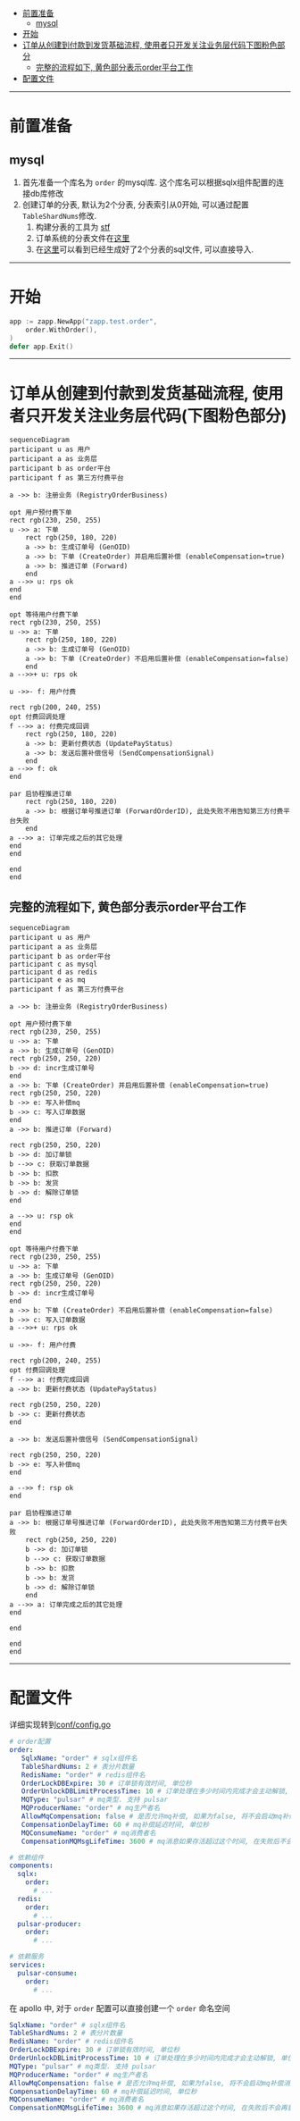 
<!-- TOC -->

- [前置准备](#%E5%89%8D%E7%BD%AE%E5%87%86%E5%A4%87)
    - [mysql](#mysql)
- [开始](#%E5%BC%80%E5%A7%8B)
- [订单从创建到付款到发货基础流程, 使用者只开发关注业务层代码下图粉色部分](#%E8%AE%A2%E5%8D%95%E4%BB%8E%E5%88%9B%E5%BB%BA%E5%88%B0%E4%BB%98%E6%AC%BE%E5%88%B0%E5%8F%91%E8%B4%A7%E5%9F%BA%E7%A1%80%E6%B5%81%E7%A8%8B-%E4%BD%BF%E7%94%A8%E8%80%85%E5%8F%AA%E5%BC%80%E5%8F%91%E5%85%B3%E6%B3%A8%E4%B8%9A%E5%8A%A1%E5%B1%82%E4%BB%A3%E7%A0%81%E4%B8%8B%E5%9B%BE%E7%B2%89%E8%89%B2%E9%83%A8%E5%88%86)
    - [完整的流程如下, 黄色部分表示order平台工作](#%E5%AE%8C%E6%95%B4%E7%9A%84%E6%B5%81%E7%A8%8B%E5%A6%82%E4%B8%8B-%E9%BB%84%E8%89%B2%E9%83%A8%E5%88%86%E8%A1%A8%E7%A4%BAorder%E5%B9%B3%E5%8F%B0%E5%B7%A5%E4%BD%9C)
- [配置文件](#%E9%85%8D%E7%BD%AE%E6%96%87%E4%BB%B6)

<!-- /TOC -->

---

# 前置准备

## mysql

1. 首先准备一个库名为 `order` 的mysql库. 这个库名可以根据sqlx组件配置的连接db库修改
2. 创建订单的分表, 默认为2个分表, 分表索引从0开始, 可以通过配置`TableShardNums`修改.
   1. 构建分表的工具为 [stf](https://github.com/zlyuancn/stt/tree/master/stf)
   2. 订单系统的分表文件在[这里](https://github.com/zlyuancn/order/tree/master/db_table/order_.sql)
   3. 在[这里](https://github.com/zlyuancn/order/tree/master/db_table/order_.out.sql)可以看到已经生成好了2个分表的sql文件, 可以直接导入.


---

# 开始

```go
app := zapp.NewApp("zapp.test.order",
    order.WithOrder(),
)
defer app.Exit()
```

---

# 订单从创建到付款到发货基础流程, 使用者只开发关注业务层代码(下图粉色部分)

```mermaid
sequenceDiagram
participant u as 用户
participant a as 业务层
participant b as order平台
participant f as 第三方付费平台

a ->> b: 注册业务 (RegistryOrderBusiness)

opt 用户预付费下单
rect rgb(230, 250, 255)
u ->> a: 下单
    rect rgb(250, 180, 220)
    a ->> b: 生成订单号 (GenOID)
    a ->> b: 下单 (CreateOrder) 并启用后置补偿 (enableCompensation=true)
    a ->> b: 推进订单 (Forward)
    end
a -->> u: rps ok
end
end

opt 等待用户付费下单
rect rgb(230, 250, 255)
u ->> a: 下单
    rect rgb(250, 180, 220)
    a ->> b: 生成订单号 (GenOID)
    a ->> b: 下单 (CreateOrder) 不启用后置补偿 (enableCompensation=false)
    end
a -->>+ u: rps ok

u ->>- f: 用户付费

rect rgb(200, 240, 255)
opt 付费回调处理
f -->> a: 付费完成回调
    rect rgb(250, 180, 220)
    a ->> b: 更新付费状态 (UpdatePayStatus)
    a ->> b: 发送后置补偿信号 (SendCompensationSignal)
    end
a -->> f: ok
end

par 启协程推进订单
    rect rgb(250, 180, 220)
    a ->> b: 根据订单号推进订单 (ForwardOrderID), 此处失败不用告知第三方付费平台失败
    end
a -->> a: 订单完成之后的其它处理
end
end

end
end
```


## 完整的流程如下, 黄色部分表示order平台工作

```mermaid
sequenceDiagram
participant u as 用户
participant a as 业务层
participant b as order平台
participant c as mysql
participant d as redis
participant e as mq
participant f as 第三方付费平台

a ->> b: 注册业务 (RegistryOrderBusiness)

opt 用户预付费下单
rect rgb(230, 250, 255)
u ->> a: 下单
a ->> b: 生成订单号 (GenOID)
rect rgb(250, 250, 220)
b ->> d: incr生成订单号
end
a ->> b: 下单 (CreateOrder) 并启用后置补偿 (enableCompensation=true)
rect rgb(250, 250, 220)
b ->> e: 写入补偿mq
b ->> c: 写入订单数据
end
a ->> b: 推进订单 (Forward)

rect rgb(250, 250, 220)
b ->> d: 加订单锁
b -->> c: 获取订单数据
b ->> b: 扣款
b ->> b: 发货
b ->> d: 解除订单锁
end

a -->> u: rsp ok
end
end

opt 等待用户付费下单
rect rgb(230, 250, 255)
u ->> a: 下单
a ->> b: 生成订单号 (GenOID)
rect rgb(250, 250, 220)
b ->> d: incr生成订单号
end
a ->> b: 下单 (CreateOrder) 不启用后置补偿 (enableCompensation=false)
b ->> c: 写入订单数据
a -->>+ u: rps ok

u ->>- f: 用户付费

rect rgb(200, 240, 255)
opt 付费回调处理
f -->> a: 付费完成回调
a ->> b: 更新付费状态 (UpdatePayStatus)

rect rgb(250, 250, 220)
b ->> c: 更新付费状态
end

a ->> b: 发送后置补偿信号 (SendCompensationSignal)

rect rgb(250, 250, 220)
b ->> e: 写入补偿mq
end

a -->> f: rsp ok
end

par 启协程推进订单
a ->> b: 根据订单号推进订单 (ForwardOrderID), 此处失败不用告知第三方付费平台失败
    rect rgb(250, 250, 220)
    b ->> d: 加订单锁
    b -->> c: 获取订单数据
    b ->> b: 扣款
    b ->> b: 发货
    b ->> d: 解除订单锁
    end
a -->> a: 订单完成之后的其它处理
end

end

end
end
```

---

# 配置文件

详细实现转到[conf/config.go](./conf/config.go)

```yaml
# order配置
order:
   SqlxName: "order" # sqlx组件名
   TableShardNums: 2 # 表分片数量
   RedisName: "order" # redis组件名
   OrderLockDBExpire: 30 # 订单锁有效时间, 单位秒
   OrderUnlockDBLimitProcessTime: 10 # 订单处理在多少时间内完成才会主动解锁, 单位秒
   MQType: "pulsar" # mq类型. 支持 pulsar
   MQProducerName: "order" # mq生产者名
   AllowMqCompensation: false # 是否允许mq补偿, 如果为false, 将不会启动mq补偿消费进程, 代码中的提交mq补偿会报错, 且不会启动mq补偿消费者
   CompensationDelayTime: 60 # mq补偿延迟时间, 单位秒
   MQConsumeName: "order" # mq消费者名
   CompensationMQMsgLifeTime: 3600 # mq消息如果存活超过这个时间, 在失败后不会再重试了. 单位秒

# 依赖组件
components:
  sqlx:
    order:
      # ...
  redis:
    order:
      # ...
  pulsar-producer:
    order:
      # ...

# 依赖服务
services:
  pulsar-consume:
    order:
      # ...
```

在 apollo 中, 对于 `order` 配置可以直接创建一个 `order` 命名空间

```yaml
SqlxName: "order" # sqlx组件名
TableShardNums: 2 # 表分片数量
RedisName: "order" # redis组件名
OrderLockDBExpire: 30 # 订单锁有效时间, 单位秒
OrderUnlockDBLimitProcessTime: 10 # 订单处理在多少时间内完成才会主动解锁, 单位秒
MQType: "pulsar" # mq类型. 支持 pulsar
MQProducerName: "order" # mq生产者名
AllowMqCompensation: false # 是否允许mq补偿, 如果为false, 将不会启动mq补偿消费进程, 代码中的提交mq补偿会报错, 且不会启动mq补偿消费者
CompensationDelayTime: 60 # mq补偿延迟时间, 单位秒
MQConsumeName: "order" # mq消费者名
CompensationMQMsgLifeTime: 3600 # mq消息如果存活超过这个时间, 在失败后不会再重试了. 单位秒
```
